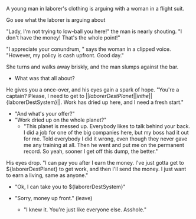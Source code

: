 A young man in laborer's clothing is arguing with a woman in a flight suit.

Go see what the laborer is arguing about

"Lady, I'm not trying to low-ball you here!" the man is nearly shouting. "I don't have the money! That's the whole point!"

"I appreciate your conundrum, " says the woman in a clipped voice. "However, my policy is cash upfront. Good day."

She turns and walks away briskly, and the man slumps against the bar.

- What was that all about?

He gives you a once-over, and his eyes gain a spark of hope. "You're a captain? Please, I need to get to ||${laborerDestPlanet}|| in the ||${laborerDestSystem}||. Work has dried up here, and I need a fresh start."

- "And what's your offer?"
- "Work dried up on the whole planet?"
  - "This planet is messed up. Everybody likes to talk behind your back. I did a job for one of the big companies here, but my boss had it out for me. Told everybody I did it wrong, even though they never gave me any training at all. Then he went and put me on the permanent record. So yeah, sooner I get off this dump, the better."

His eyes drop. "I can pay you after I earn the money. I've just gotta get to ${laborerDestPlanet} to get work, and then I'll send the money. I just want to earn a living, same as anyone."

- "Ok, I can take you to ${laborerDestSystem}"
- "Sorry, money up front." (leave)

  - "I knew it. You're just like everyone else. Asshole."
  
